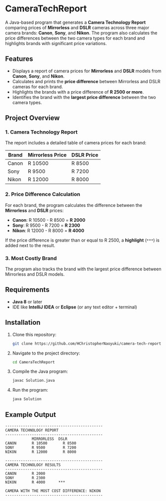 # CameraTechReport

A Java-based program that generates a **Camera Technology Report** comparing prices of **Mirrorless** and **DSLR** cameras across three major camera brands: **Canon**, **Sony**, and **Nikon**. The program also calculates the price differences between the two camera types for each brand and highlights brands with significant price variations.

## Features

- Displays a report of camera prices for **Mirrorless** and **DSLR** models from **Canon**, **Sony**, and **Nikon**.
- Calculates and prints the **price difference** between Mirrorless and DSLR cameras for each brand.
- Highlights the brands with a price difference of **R 2500 or more**.
- Identifies the brand with the **largest price difference** between the two camera types.

## Project Overview

### 1. Camera Technology Report
The report includes a detailed table of camera prices for each brand:

| Brand  | Mirrorless Price | DSLR Price |
|--------|------------------|------------|
| Canon  | R 10500          | R 8500     |
| Sony   | R 9500           | R 7200     |
| Nikon  | R 12000          | R 8000     |

### 2. Price Difference Calculation
For each brand, the program calculates the difference between the **Mirrorless** and **DSLR** prices:

- **Canon**: R 10500 - R 8500 = **R 2000**
- **Sony**: R 9500 - R 7200 = **R 2300**
- **Nikon**: R 12000 - R 8000 = **R 4000**

If the price difference is greater than or equal to R 2500, a **highlight** (`***`) is added next to the result.

### 3. Most Costly Brand
The program also tracks the brand with the largest price difference between Mirrorless and DSLR models.

## Requirements

- **Java 8** or later
- IDE like **IntelliJ IDEA** or **Eclipse** (or any text editor + terminal)
  
## Installation

1. Clone this repository:

   ```bash
   git clone https://github.com/HChristopherNaoyuki/camera-tech-report.git
   ```

2. Navigate to the project directory:

   ```bash
   cd CameraTechReport
   ```

3. Compile the Java program:

   ```bash
   javac Solution.java
   ```

4. Run the program:

   ```bash
   java Solution
   ```

## Example Output

```
--------------------------------------------
CAMERA TECHNOLOGY REPORT
--------------------------------------------
		    MIRRORLESS	DSLR
CANON		R 10500		  R 8500
SONY		R 9500		  R 7200
NIKON		R 12000		  R 8000

--------------------------------------------
CAMERA TECHNOLOGY RESULTS
--------------------------------------------
CANON		R 2000
SONY		R 2300
NIKON		R 4000		***

CAMERA WITH THE MOST COST DIFFERENCE: NIKON
--------------------------------------------
```
